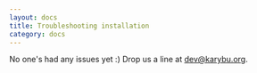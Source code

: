 ```yaml
---
layout: docs
title: Troubleshooting installation
category: docs
---
```


No one's had any issues yet :) Drop us a line at <dev@karybu.org>.